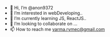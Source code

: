 - 👋 Hi, I’m @anon9372
- 👀 I’m interested in webDeveloping..
- 🌱 I’m currently learning JS, ReactJS..
- 💞️ I’m looking to collaborate on ...
- 📫 How to reach me varma.rymec@gmail.com

<!---
anon9372/anon9372 is a ✨ special ✨ repository because its `README.md` (this file) appears on your GitHub profile.
You can click the Preview link to take a look at your changes.
--->
